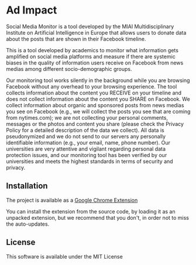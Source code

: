 # Ad Impact


Social Media Monitor is a tool developed by the MIAI Multidisciplinary Institute on Artificial Intelligence in Europe that allows users to donate data about the posts that are shown in their Facebook timeline. 

This is a tool developed by academics to monitor what information gets amplified on social media platforms and measure if there are systemic biases in the quality of information users receive on Facebook from news medias among different socio-demographic groups.  

Our monitoring tool works silently in the background while you are browsing Facebook without any overhead to your browsing experience. The tool collects information about the content you RECEIVE on your timeline and does not collect information about the content you SHARE on Facebook. We collect information about organic and sponsored posts from news medias you see on Facebook (e.g., we will collect the posts you see that are coming from nytimes.com); we are not collecting your personal comments, messages or the photos and content you share (please check the Privacy Policy for a detailed description of the data we collect). All data is pseudonymized and we do not send to our servers any personally identifiable information (e.g., your email, name, phone number). Our universities are very attentive and vigilant regarding personal data protection issues, and our monitoring tool has been verified by our universities and meets the highest standards in terms of security and privacy. 

## Installation

The project is available as a [Google Chrome Extension](https://chrome.google.com/webstore/detail/social-media-monitorstud/kholbekkejbhnccjnckjnmjolngcghif/related?hl=fr&authuser=2)

You can install the extension from the source code, by loading it as an unpacked extension, but we recommend that you don't, in order not to miss the auto-updates.



## License

This software is available under the MIT License


